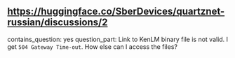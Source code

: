 ## https://huggingface.co/SberDevices/quartznet-russian/discussions/2

contains_question: yes
question_part: Link to KenLM binary file is not valid. I get ```504 Gateway Time-out```. How else can I access the files?